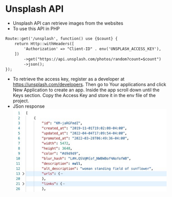 # Unsplash API

- Unsplash API can retrieve images from the websites
- To use this API in PHP

```
Route::get('/unsplash', function() use {$count} {
    return Http::withHeaders([
        'Authorization' => "Client-ID" . env('UNSPLASH_ACCESS_KEY'),
    ])
        ->get("https://api.unsplash.com/photos/random?count=$count")
        ->json();
});
```

- To retrieve the access key, register as a developer at https://unsplash.com/developers. Then go to Your applications and click New Application to create an app. Inside the app scroll down until the Keys section. Copy the Access Key and store it in the env file of the project.
- JSon response  
  ![](json-response.jpg)
